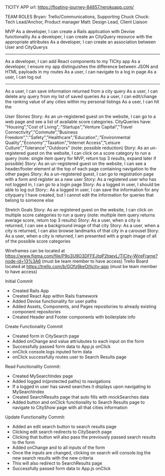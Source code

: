 TICITY APP
url: https://floating-journey-84857.herokuapp.com/

TEAM ROLES
Bryan: Trello/Communications, Supporting Chuck
Chuck: Tech Lead/Anchor, Product manager
Matt: Design Lead, Client Liaison

MVP
As a developer, I can create a Rails application with Devise functionality
As a developer, I can create an CityQuery resource with the appropriate attributes
As a developer, I can create an association between User and CityQuerys
***
As a developer, I can add React components to my TICity app
As a developer, I ensure my app distinguishes the difference between JSON and HTML payloads in my routes
As a user, I can navigate to a log in page
As a user, I can log out
***
As a user, I can save information returned from a city query
As a user, I can delete any query from my list of saved queries
As a user, I can edit/change the ranking value of any cities within my personal listings
As a user, I can hit the

User Stories
Story: As an un-registered guest on the website, I can go to a web page and see a list of available score categories. CityQueries have: "Housing","Cost of Living",:"Startups","Venture Capital","Travel Connectivity","Commute","Business Freedom",":"Safety","Healthcare",”Education",:"Environmental Quality","Economy","Taxation","Internet Access","Leisure Culture","Tolerance","Outdoors" (note: possible reduction)
Story: As an un-registered guest on the website, I can click on a score category to run a query (note: single item query for MVP, return top 3 results, expand later if possible)
Story: As an un-registered guest on the website, I can see a header/footer element at the top of each page containing navigation to the other pages
Story: As a un-registered guest, I can go to registration page with a form and register as a new user
Story: As a registered user who has not logged in, I can go to a login page
Story: As a logged in user, I should be able to log out
Story:: As a logged in user, I can save the information for any cityquery I have created, but I cannot edit the information for queries that belong to someone else

Stretch Goals
Story: As an registered guest on the website, I can click on multiple score categories to run a query (note: multiple item query returns average score, return top 3 results)
Story: As a user, when a city is returned, I can see a background image of that city
Story: As a user, when a city is returned, I can also browse landmarks of that city in a carousel
Story: As a user, when a city is returned, I am presented with a graph image of all of the possible score categories

Wireframes can be located at https://www.figma.com/file/P9o3U9O3DFFEJtqP2tqevL/TICity-WireFrame?node-id=13%3A6 (must be team member to have access)
Trello Board located at https://trello.com/b/GOfz6keO/ticity-app (must be team member to have access)

Initial Commit
- Created Rails App
- Created React App within Rails framework
- Added Devise functionality for user paths
- Added Assets, Components, and Pages repositories to already existing component repositories
- Created Header and Footer components with boilerplate info

Create Functionality Commit 
- Created form in CitySearch page
- Added onChange and value attriubutes to each input on the form
- Successfully passed form data to App.js onClick
- onClick console.logs inputed form data
- onClick successfully routes user to Search Results page

Read Functionality Commit: 
- Created MySearchIndex page
- Added logged in(protected paths) to navigations
- If a logged in user has saved searches it displays upon navigating to MySearchIndex
- Created SearchResults page that auto fills with mockSearches data 
- Added button and onClick functionality to Search Results page to navigate to CityShow page with all that cities information

Update Functionality Commit:
- Added an edit search button to search results page
- Clicking edit search redirects to CitySearch page
- Clicking that button will also pass the previously passed search results to the form
- Added onChange and to all inputs of the form
- Once the inputs are changed, clicking on search will console.log the new search results with the new criteria
- This will also redirect to SearchResults page
- Successfully passed form data to App.js onClick



